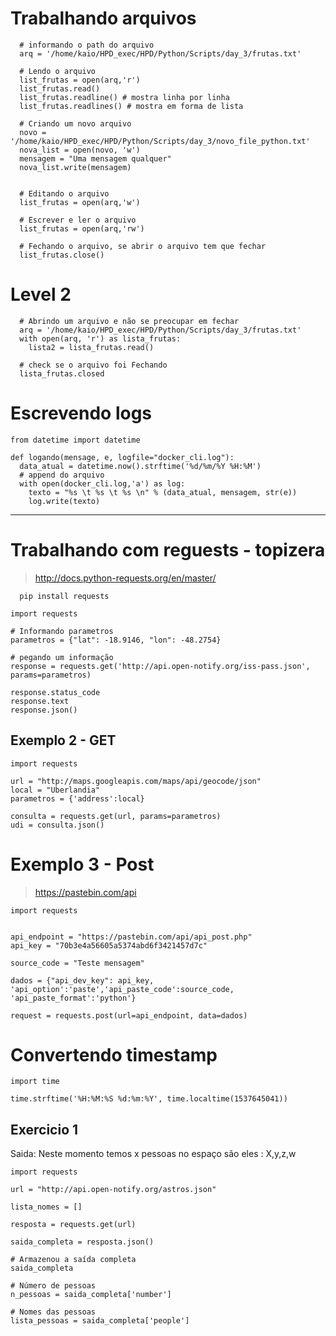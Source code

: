# Trabalhando arquivos

```
  # informando o path do arquivo
  arq = '/home/kaio/HPD_exec/HPD/Python/Scripts/day_3/frutas.txt'

  # Lendo o arquivo
  list_frutas = open(arq,'r')
  list_frutas.read()
  list_frutas.readline() # mostra linha por linha
  list_frutas.readlines() # mostra em forma de lista

  # Criando um novo arquivo
  novo = '/home/kaio/HPD_exec/HPD/Python/Scripts/day_3/novo_file_python.txt'
  nova_list = open(novo, 'w')
  mensagem = "Uma mensagem qualquer"
  nova_list.write(mensagem)


  # Editando o arquivo
  list_frutas = open(arq,'w')

  # Escrever e ler o arquivo
  list_frutas = open(arq,'rw')

  # Fechando o arquivo, se abrir o arquivo tem que fechar
  list_frutas.close()
```

# Level 2

```
  # Abrindo um arquivo e não se preocupar em fechar
  arq = '/home/kaio/HPD_exec/HPD/Python/Scripts/day_3/frutas.txt'
  with open(arq, 'r') as lista_frutas:
    lista2 = lista_frutas.read()

  # check se o arquivo foi Fechando
  lista_frutas.closed  
```

# Escrevendo logs

```
from datetime import datetime

def logando(mensage, e, logfile="docker_cli.log"):
  data_atual = datetime.now().strftime('%d/%m/%Y %H:%M')
  # append do arquivo
  with open(docker_cli.log,'a') as log:
    texto = "%s \t %s \t %s \n" % (data_atual, mensagem, str(e))
    log.write(texto)
```

---


# Trabalhando com reguests - topizera
> http://docs.python-requests.org/en/master/

```
  pip install requests
```

```
import requests

# Informando parametros
parametros = {"lat": -18.9146, "lon": -48.2754}

# pegando um informação
response = requests.get('http://api.open-notify.org/iss-pass.json', params=parametros)

response.status_code
response.text
response.json()

```

## Exemplo 2 - GET

```
import requests

url = "http://maps.googleapis.com/maps/api/geocode/json"
local = "Uberlandia"
parametros = {'address':local}

consulta = requests.get(url, params=parametros)
udi = consulta.json()
```

# Exemplo 3 - Post

> https://pastebin.com/api

```
import requests


api_endpoint = "https://pastebin.com/api/api_post.php"
api_key = "70b3e4a56605a5374abd6f3421457d7c"

source_code = "Teste mensagem"

dados = {"api_dev_key": api_key, 'api_option':'paste','api_paste_code':source_code, 'api_paste_format':'python'}

request = requests.post(url=api_endpoint, data=dados)

```



# Convertendo timestamp

```
import time

time.strftime('%H:%M:%S %d:%m:%Y', time.localtime(1537645041))
```


## Exercicio 1

Saida: Neste momento temos x pessoas no espaço são eles : X,y,z,w


```
import requests

url = "http://api.open-notify.org/astros.json"

lista_nomes = []

resposta = requests.get(url)

saida_completa = resposta.json()

# Armazenou a saída completa
saida_completa

# Número de pessoas
n_pessoas = saida_completa['number']

# Nomes das pessoas
lista_pessoas = saida_completa['people']

```

























#
